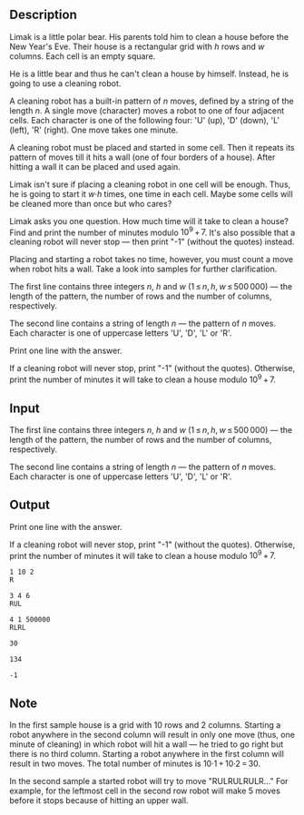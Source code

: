 ## Description

<div><p>Limak is a little polar bear. His parents told him to clean a house before the New Year's Eve. Their house is a rectangular grid with <span class="tex-span"><i>h</i></span> rows and <span class="tex-span"><i>w</i></span> columns. Each cell is an empty square.</p><p>He is a little bear and thus he can't clean a house by himself. Instead, he is going to use a cleaning robot.</p><p>A cleaning robot has a built-in pattern of <span class="tex-span"><i>n</i></span> moves, defined by a string of the length <span class="tex-span"><i>n</i></span>. A single move (character) moves a robot to one of four adjacent cells. Each character is one of the following four: '<span class="tex-font-style-tt">U</span>' (up), '<span class="tex-font-style-tt">D</span>' (down), '<span class="tex-font-style-tt">L</span>' (left), '<span class="tex-font-style-tt">R</span>' (right). One move takes one minute.</p><p>A cleaning robot must be placed and started in some cell. Then it repeats its pattern of moves till it hits a wall (one of four borders of a house). After hitting a wall it can be placed and used again.</p><p>Limak isn't sure if placing a cleaning robot in one cell will be enough. Thus, he is going to start it <span class="tex-span"><i>w</i>·<i>h</i></span> times, one time in each cell. Maybe some cells will be cleaned more than once but who cares?</p><p>Limak asks you one question. How much time will it take to clean a house? Find and print the number of minutes modulo <span class="tex-span">10<sup class="upper-index">9</sup> + 7</span>. It's also possible that a cleaning robot will never stop&nbsp;— then print "<span class="tex-font-style-tt">-1</span>" (without the quotes) instead.</p><p>Placing and starting a robot takes no time, however, you must count a move when robot hits a wall. Take a look into samples for further clarification.</p></div><div class="input-specification"><p>The first line contains three integers <span class="tex-span"><i>n</i></span>, <span class="tex-span"><i>h</i></span> and <span class="tex-span"><i>w</i></span> (<span class="tex-span">1 ≤ <i>n</i>, <i>h</i>, <i>w</i> ≤ 500 000</span>)&nbsp;— the length of the pattern, the number of rows and the number of columns, respectively.</p><p>The second line contains a string of length <span class="tex-span"><i>n</i></span>&nbsp;— the pattern of <span class="tex-span"><i>n</i></span> moves. Each character is one of uppercase letters '<span class="tex-font-style-tt">U</span>', '<span class="tex-font-style-tt">D</span>', '<span class="tex-font-style-tt">L</span>' or '<span class="tex-font-style-tt">R</span>'.</p></div><div class="output-specification"><p>Print one line with the answer.</p><p>If a cleaning robot will never stop, print "<span class="tex-font-style-tt">-1</span>" (without the quotes). Otherwise, print the number of minutes it will take to clean a house modulo <span class="tex-span">10<sup class="upper-index">9</sup> + 7</span>.</p></div>

## Input

<p>The first line contains three integers <span class="tex-span"><i>n</i></span>, <span class="tex-span"><i>h</i></span> and <span class="tex-span"><i>w</i></span> (<span class="tex-span">1 ≤ <i>n</i>, <i>h</i>, <i>w</i> ≤ 500 000</span>)&nbsp;— the length of the pattern, the number of rows and the number of columns, respectively.</p><p>The second line contains a string of length <span class="tex-span"><i>n</i></span>&nbsp;— the pattern of <span class="tex-span"><i>n</i></span> moves. Each character is one of uppercase letters '<span class="tex-font-style-tt">U</span>', '<span class="tex-font-style-tt">D</span>', '<span class="tex-font-style-tt">L</span>' or '<span class="tex-font-style-tt">R</span>'.</p>

## Output

<p>Print one line with the answer.</p><p>If a cleaning robot will never stop, print "<span class="tex-font-style-tt">-1</span>" (without the quotes). Otherwise, print the number of minutes it will take to clean a house modulo <span class="tex-span">10<sup class="upper-index">9</sup> + 7</span>.</p>





```input1
1 10 2
R

```




```input2
3 4 6
RUL

```




```input3
4 1 500000
RLRL

```




```output1
30

```




```output2
134

```




```output3
-1

```



## Note

<p>In the first sample house is a grid with <span class="tex-span">10</span> rows and <span class="tex-span">2</span> columns. Starting a robot anywhere in the second column will result in only one move (thus, one minute of cleaning) in which robot will hit a wall&nbsp;— he tried to go right but there is no third column. Starting a robot anywhere in the first column will result in two moves. The total number of minutes is <span class="tex-span">10·1 + 10·2 = 30</span>.</p><p>In the second sample a started robot will try to move "<span class="tex-font-style-tt">RULRULRULR...</span>" For example, for the leftmost cell in the second row robot will make <span class="tex-span">5</span> moves before it stops because of hitting an upper wall.</p>
